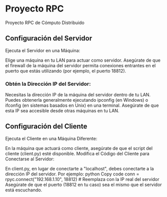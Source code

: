 # Proyecto RPC
 Proyecto RPC de Cómputo Distribuido

## Configuración del Servidor
Ejecuta el Servidor en una Máquina:

Elige una máquina en tu LAN para actuar como servidor.
Asegúrate de que el firewall de la máquina del servidor permita conexiones entrantes en el puerto que estás utilizando (por ejemplo, el puerto 18812).

### Obtén la Dirección IP del Servidor:

Necesitas la dirección IP de la máquina del servidor dentro de tu LAN. Puedes obtenerla generalmente ejecutando ipconfig (en Windows) o ifconfig (en sistemas basados en Unix) en una terminal.
Asegúrate de que esta IP sea accesible desde otras máquinas en tu LAN.

## Configuración del Cliente
Ejecuta el Cliente en una Máquina Diferente:

En la máquina que actuará como cliente, asegúrate de que el script del cliente (client.py) esté disponible.
Modifica el Código del Cliente para Conectarse al Servidor:

En client.py, en lugar de conectarte a "localhost", debes conectarte a la dirección IP del servidor. Por ejemplo:
python
Copy code
conn = rpyc.connect("192.168.1.10", 18812)  # Reemplaza con la IP real del servidor
Asegúrate de que el puerto (18812 en tu caso) sea el mismo que el servidor está escuchando.